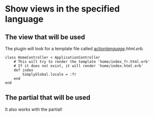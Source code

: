 # Show views in the specified language #

## The view that will be used ##
The plugin will look for a template file called [action](action.md)_[language](language.md).html.erb._

```
class HomeController < ApplicationController
	# This will try to render the template 'home/index_fr.html.erb'
	# If it does not exist, it will render 'home/index.html.erb'
	def index
		SimplyGlobal.locale = :fr
	end
end
```

## The partial that will be used ##
It also works with the partial!